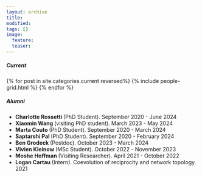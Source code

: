 ```yaml
---
layout: archive
title:
modified:
tags: []
image:
  feature:
  teaser:
---
```


<h5>Current</h5>

<div class="tiles">
{% for post in site.categories.current reversed%}
  {% include people-grid.html %}
{% endfor %}
</div><!-- /.tiles -->

<div id="alumni">
<h5>Alumni</h5>
<ul>
<li> <b> Charlotte Rossetti </b> (PhD Student). September 2020 - June 2024</li>
<li> <b> Xiaomin Wang  </b> (visiting PhD student). March 2023 - May 2024 </li>
<li> <b> Marta Couto </b> (PhD Student). September 2020 - March 2024</li>
<li> <b> Saptarshi Pal </b> (PhD Student). September 2020 - February 2024</li>
<li> <b> Ben Grodeck </b> (Postdoc). October 2023 - March 2024</li>
<li> <b> Vivien Kleinow </b> (MSc Student). October 2022 - November 2023</li>
<li> <b> Moshe Hoffman </b> (Visiting Researcher). April 2021 - October 2022</li>
<li> <b> Logan Cartau </b> (Intern). Coevolution of reciprocity and network topology. 2021</li>
</ul>
</div>
